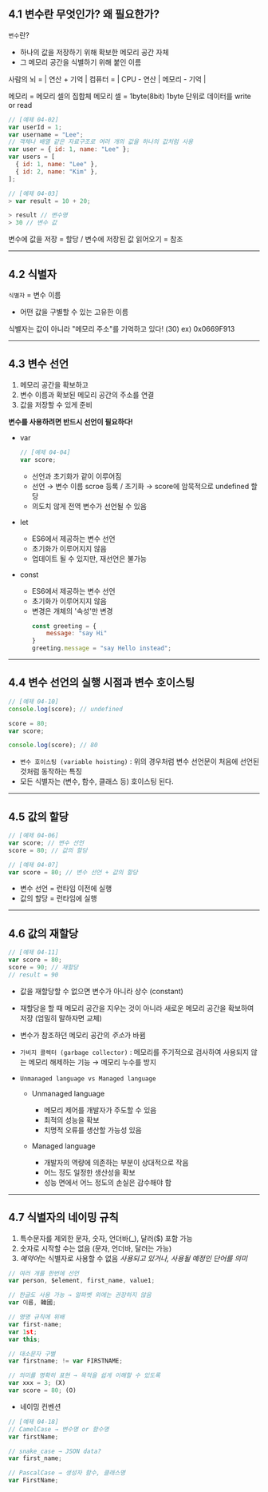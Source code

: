 ## 4.1 변수란 무엇인가? 왜 필요한가?

`변수`란?
- 하나의 값을 저장하기 위해 확보한 메모리 공간 자체
- 그 메모리 공간을 식별하기 위해 붙인 이름

사람의 뇌 = | 연산 + 기억 |
컴퓨터 = | CPU - 연산 | 메모리 - 기억 |

메모리 = 메모리 셀의 집합체
메모리 셀 = 1byte(8bit)
1byte 단위로 데이터를 write or read

```js
// [예제 04-02]
var userId = 1;
var username = "Lee";
// 객체나 배열 같은 자료구조로 여러 개의 값을 하나의 값처럼 사용
var user = { id: 1, name: "Lee" };
var users = [
  { id: 1, name: "Lee" },
  { id: 2, name: "Kim" },
];
```

```js
// [예제 04-03]
> var result = 10 + 20;

> result // 변수명
> 30 // 변수 값
```
변수에 값을 저장 = 할당 / 변수에 저장된 값 읽어오기 = 참조

-----
## 4.2 식별자
`식별자` = 변수 이름
- 어떤 값을 구별할 수 있는 고유한 이름

식별자는 값이 아니라 "메모리 주소"를 기억하고 있다!
        (30)       ex) 0x0669F913

-----
## 4.3 변수 선언
1. 메모리 공간을 확보하고
2. 변수 이름과 확보된 메모리 공간의 주소를 연결
3. 값을 저장할 수 있게 준비

**변수를 사용하려면 반드시 선언이 필요하다!**
- var
  ```js
  // [예제 04-04]
  var score;
  ```
  - 선언과 초기화가 같이 이루어짐
  - 선언 → 변수 이름 scroe 등록 / 초기화 → score에 암묵적으로 undefined 할당
  - 의도치 않게 전역 변수가 선언될 수 있음
    
- let
  - ES6에서 제공하는 변수 선언
  - 초기화가 이루어지지 않음
  - 업데이트 될 수 있지만, 재선언은 불가능
 
- const
  - ES6에서 제공하는 변수 선언
  - 초기화가 이루어지지 않음
  - 변경은 개체의 '속성'만 변경
    ```js
    const greeting = {
        message: "say Hi"
    }
    greeting.message = "say Hello instead";
    ```

-----
## 4.4 변수 선언의 실행 시점과 변수 호이스팅
```js
// [예제 04-10]
console.log(score); // undefined

score = 80;
var score;

console.log(score); // 80
```

- `변수 호이스팅 (variable hoisting)` : 위의 경우처럼 변수 선언문이 처음에 선언된 것처럼 동작하는 특징
- 모든 식별자는 (변수, 함수, 클래스 등) 호이스팅 된다.

-----
## 4.5 값의 할당
```js
// [예제 04-06]
var score; // 변수 선언
score = 80; // 값의 할당

// [예제 04-07]
var score = 80; // 변수 선언 + 값의 할당
```
- 변수 선언 = 런타임 이전에 실행
- 값의 할당 = 런타임에 실행

-----
## 4.6 값의 재할당
```js
// [예제 04-11]
var score = 80;
score = 90; // 재할당
// result = 90
```
- 값을 재할당할 수 없으면 변수가 아니라 상수 (constant)
- 재할당을 할 때 메모리 공간을 지우는 것이 아니라 새로운 메모리 공간을 확보하여 저장 (엄밀히 말하자면 교체)
- 변수가 참조하던 메모리 공간의 *주소*가 바뀜

- `가비지 콜렉터 (garbage collector)` : 메모리를 주기적으로 검사하여 사용되지 않는 메모리 해제하는 기능 → 메모리 누수를 방지

- `Unmanaged language vs Managed language`
  - Unmanaged language
    - 메모리 제어를 개발자가 주도할 수 있음
    - 최적의 성능을 확보
    - 치명적 오류를 생산할 가능성 있음

  - Managed language
    - 개발자의 역량에 의존하는 부분이 상대적으로 작음
    - 어느 정도 일정한 생산성을 확보
    - 성능 면에서 어느 정도의 손실은 감수해야 함
-----
## 4.7 식별자의 네이밍 규칙

1. 특수문자를 제외한 문자, 숫자, 언더바(_), 달러($) 포함 가능
2. 숫자로 시작할 수는 없음 (문자, 언더바, 달러는 가능)
3. *예약어*는 식별자로 사용할 수 없음
  *사용되고 있거나, 사용될 예정인 단어를 의미*

```js
// 여러 개를 한번에 선언
var person, $element, first_name, value1;

// 한글도 사용 가능 → 알파벳 외에는 권장하지 않음
var 이름, 韓國;

// 명명 규칙에 위배
var first-name;
var 1st;
var this;

// 대소문자 구별
var firstname; != var FIRSTNAME;

// 의미를 명확히 표현 → 목적을 쉽게 이해할 수 있도록
var xxx = 3; (X)
var score = 80; (O)
```

- 네이밍 컨벤션
```js
// [예제 04-18]
// CamelCase → 변수명 or 함수명
var firstName;

// snake_case → JSON data?
var first_name;

// PascalCase → 생성자 함수, 클래스명
var FirstName;
```
